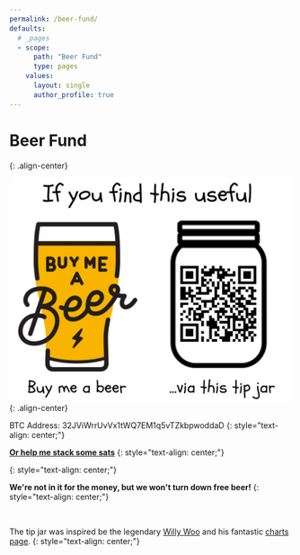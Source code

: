 ```yaml
---
permalink: /beer-fund/
defaults:
  # _pages
  - scope:
      path: "Beer Fund"
      type: pages
    values:
      layout: single
      author_profile: true
---
```


# Beer Fund
{: .align-center}

![](/assets/images/tip.jpg)
{: .align-center}

<i class="fab fa-bitcoin"></i> BTC Address: 32JViWrrUvVx1tWQ7EM1q5vTZkbpwoddaD
{: style="text-align: center;"}

<i class="fas fa-bolt"></i> [**Or help me stack some sats**](https://tippin.me/@_joerodgers) <i class="fas fa-bolt"></i>
{: style="text-align: center;"}

<div id="tippin-button" data-dest="_joerodgers" align="center"></div><script src="https://tippin.me/buttons/tip.js" type="text/javascript"></script>
{: style="text-align: center;"}

<br>

**We're not in it for the money, but we won't turn down free beer!**
{: style="text-align: center;"}

<br> 

The tip jar was inspired be the legendary [Willy Woo](https://twitter.com/woonomic) and his fantastic [charts page](http://charts.woobull.com/).
{: style="text-align: center;"}